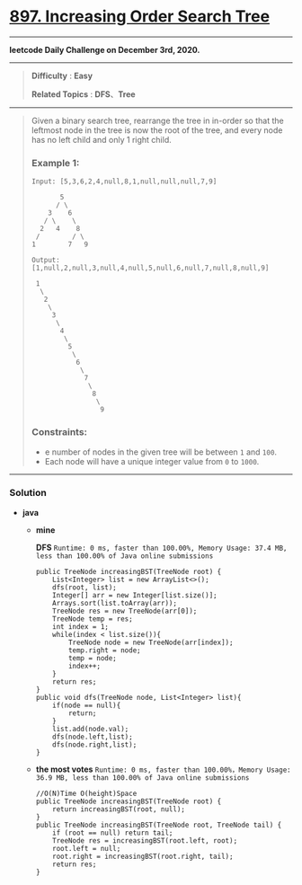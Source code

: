 # [897. Increasing Order Search Tree](https://leetcode.com/problems/increasing-order-search-tree/)

---

**leetcode Daily Challenge on December 3rd, 2020.**

---


> **Difficulty** : **Easy**
>
> **Related Topics** : **DFS**、**Tree**

---

> Given a binary search tree, rearrange the tree in in-order so that the leftmost node in the tree is now the root of the tree, and every node has no left child and only 1 right child.
>
> ### Example 1:
> ```
> Input: [5,3,6,2,4,null,8,1,null,null,null,7,9]
>
>        5
>       / \
>     3    6
>    / \    \
>   2   4    8
>  /        / \
> 1        7   9
>
> Output: [1,null,2,null,3,null,4,null,5,null,6,null,7,null,8,null,9]
>
>  1
>   \
>    2
>     \
>      3
>       \
>        4
>         \
>          5
>           \
>            6
>             \
>              7
>               \
>                8
>                 \
>                  9
>  ```
>
> ### Constraints:
> * e number of nodes in the given tree will be between `1` and `100`.
> * Each node will have a unique integer value from `0` to `1000`.

---

### Solution
* **java**
  * **mine**
  
    **DFS** `Runtime: 0 ms, faster than 100.00%, Memory Usage: 37.4 MB, less than 100.00% of Java online submissions`
    ```
    public TreeNode increasingBST(TreeNode root) {
        List<Integer> list = new ArrayList<>();
        dfs(root, list);
        Integer[] arr = new Integer[list.size()];
        Arrays.sort(list.toArray(arr));
        TreeNode res = new TreeNode(arr[0]);
        TreeNode temp = res;
        int index = 1;
        while(index < list.size()){
            TreeNode node = new TreeNode(arr[index]);
            temp.right = node;
            temp = node;
            index++;
        }
        return res;
    }
    public void dfs(TreeNode node, List<Integer> list){
        if(node == null){
            return;
        }
        list.add(node.val);
        dfs(node.left,list);
        dfs(node.right,list);
    }
    ```
  * **the most votes** `Runtime: 0 ms, faster than 100.00%，Memory Usage: 36.9 MB, less than 100.00% of Java online submissions `
    ```
    //O(N)Time O(height)Space
    public TreeNode increasingBST(TreeNode root) {
        return increasingBST(root, null);
    }
    public TreeNode increasingBST(TreeNode root, TreeNode tail) {
        if (root == null) return tail;
        TreeNode res = increasingBST(root.left, root);
        root.left = null;
        root.right = increasingBST(root.right, tail);
        return res;
    }
    ```
